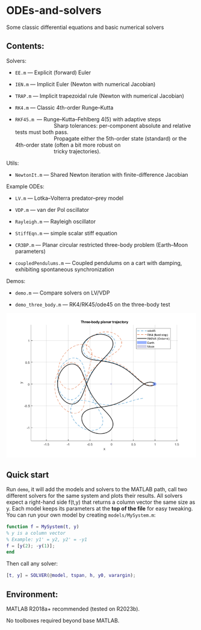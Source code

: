 # ODEs-and-solvers

Some classic differential equations and basic numerical solvers

## Contents:
Solvers:

- `EE.m` — Explicit (forward) Euler

- `IEN.m` — Implicit Euler (Newton with numerical Jacobian)

- `TRAP.m` — Implicit trapezoidal rule (Newton with numerical Jacobian)

- `RK4.m` — Classic 4th-order Runge–Kutta

- `RKF45.m `— Runge–Kutta–Fehlberg 4(5) with adaptive steps <br />
$~~~~~~~~~~~~~~~~~~~~~~~~~$ Sharp tolerances: per-component absolute and relative tests must both pass. <br />
$~~~~~~~~~~~~~~~~~~~~~~~~~$ Propagate either the 5th-order state (standard) or the 4th-order state (often a bit more robust on <br />
$~~~~~~~~~~~~~~~~~~~~~~~~~$ tricky trajectories).

Utils:
  
- `NewtonIt.m` — Shared Newton iteration with finite-difference Jacobian

Example ODEs:

- `LV.m` — Lotka–Volterra predator–prey model

- `VDP.m` — van der Pol oscillator

- `Rayleigh.m` — Rayleigh oscillator

- `StiffEqn.m` — simple scalar stiff equation

- `CR3BP.m` — Planar circular restricted three-body problem (Earth–Moon parameters)

- `coupledPendulums.m` — Coupled pendulums on a cart with damping, exhibiting spontaneous synchronization

Demos:

- `demo.m` — Compare solvers on LV/VDP

- `demo_three_body.m` — RK4/RK45/ode45 on the three-body test


![preview](docs/preview.png)


## Quick start

Run `demo`, it will add the models and solvers to the MATLAB path, call two different solvers for the same system and plots their results.
All solvers expect a right-hand side f(t,y) that returns a column vector the same size as y. Each model keeps its parameters at the **top of the file** for easy tweaking.
You can run your own model by creating `models/MySystem.m`:
```matlab
function f = MySystem(t, y)
% y is a column vector
% Example: y1' = y2, y2' = -y1
f = [y(2); -y(1)];
end
```

Then call any solver:
```matlab
[t, y] = SOLVER(@model, tspan, h, y0, varargin);
```



## Environment:

MATLAB R2018a+ recommended (tested on R2023b).

No toolboxes required beyond base MATLAB.
